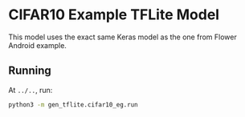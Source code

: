# CIFAR10 Example TFLite Model

This model uses the exact same Keras model as the one from Flower Android example.

## Running

At `../..`, run:

```sh
python3 -m gen_tflite.cifar10_eg.run
```
